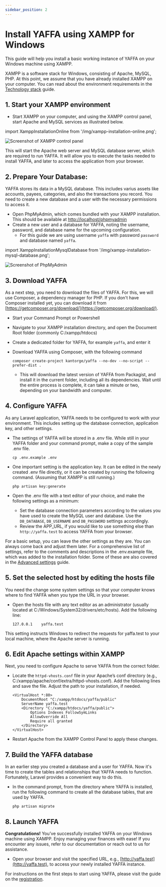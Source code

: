 ```yaml
---
sidebar_position: 2
---
```


# Install YAFFA using XAMPP for Windows

This guide will help you install a basic working instance of YAFFA on your Windows machine using XAMPP.

XAMPP is a software stack for Windows, consisting of Apache, MySQL, PHP. At this point, we assume that you have already installed XAMPP on your computer. You can read about the environment requirements in the [Technology stack](./technology.md) guide.

## 1. Start your XAMPP environment

* Start XAMPP on your computer, and using the XAMPP control panel, start Apache and MySQL services as illustrated below.

import XamppInstallationOnline from '/img/xampp-installation-online.png';

<img src={XamppInstallationOnline} alt="Screenshot of XAMPP control panel" className="zoomable img-50" />

This will start the Apache web server and MySQL database server, which are required to run YAFFA. It will allow you to execute the tasks needed to install YAFFA, and later to access the application from your browser.

## 2. Prepare Your Database:

YAFFA stores its data in a MySQL database. This includes varius assets like accounts, payees, categories, and also the transactions you record. You need to create a new database and a user with the necessary permissions to access it.

* Open PhpMyAdmin, which comes bundled with your XAMPP installation. This should be available at [http://localhost/phpmyadmin](http://localhost/phpmyadmin)
* Create a new user and a database for YAFFA, noting the username, password, and database name for the upcoming configuration.
    * For this guide we are using username `yaffa` with password `password` and database named `yaffa`.

import XamppInstallationMysqlDatabase from '/img/xampp-installation-mysql-database.png';

<img src={XamppInstallationMysqlDatabase} alt="Screenshot of PhpMyAdmin" className="zoomable img-50" />

## 3. Download YAFFA

As a next step, you need to download the files of YAFFA. For this, we will use Composer, a dependency manager for PHP. If you don't have Composer installed yet, you can download it from [https://getcomposer.org/download/](https://getcomposer.org/download/).

* Start your Command Prompt or Powershell
* Navigate to your XAMPP installation directory, and open the Document Root folder (commonly C:/xampp/htdocs)
* Create a dedicated folder for YAFFA, for example `yaffa`, and enter it
* Download YAFFA using Composer, with the following command

    ```mdx
    composer create-project kantorge/yaffa --no-dev --no-script --prefer-dist .
    ```

    * This will download the latest version of YAFFA from Packagist, and install it in the current folder, including all its dependencies. Wait until the entire process is complete, it can take a minute or two, depending on your bandwidth and computer.


## 4. Configure YAFFA

As any Laravel application, YAFFA needs to be configured to work with your environment. This includes setting up the database connection, application key, and other settings.

* The settings of YAFFA will be stored in a .env file. While still in your YAFFA folder and your command prompt, make a copy of the sample .env file.

    ```mdx
    cp .env.example .env
    ```

* One important setting is the application key. It can be edited in the newly created .env file directly, or it can be created by running the following command. (Assuming that XAMPP is still running.)

    ```mdx
    php artisan key:generate
    ```

* Open the .env file with a text editor of your choice, and make the following settings as a minimum:
    * Set the database connection parameters according to the values you have used to create the MySQL user and database. Use the `DB_DATABASE`, `DB_USERNAME` and `DB_PASSWORD` settings accordingly.
    * Review the APP_URL, if you would like to use something else than `http://yaffa.test` to access YAFFA from your browser.

For a basic setup, you can leave the other settings as they are. You can always come back and adjust them later. For a comprehensive list of settings, refer to the comments and descriptions in the .env.example file, which was added to the installation folder. Some of these are also covered in the [Advanced settings](/resources/category/advanced-settings/) guide.

## 5. Set the selected host by editing the hosts file

You need the change some system settings so that your computer knows where to find YAFFA when you type the URL in your browser.

* Open the hosts file with any text editor as an administrator (usually located at C:/Windows/System32/drivers/etc/hosts). Add the following line:

    ```mdx
    127.0.0.1    yaffa.test
    ```

This setting instructs Windows to redirect the requests for yaffa.test to your local machine, where the Apache server is running.

## 6. Edit Apache settings within XAMPP

Next, you need to configure Apache to serve YAFFA from the correct folder.

* Locate the `httpd-vhosts.conf` file in your Apache’s conf directory (e.g., C:/xampp/apache/conf/extra/httpd-vhosts.conf). Add the following lines and save the file. Adjust the path to your installation, if needed.

    ```mdx
    <VirtualHost *:80>
        DocumentRoot "C:/xampp/htdocs/yaffa/public"
        ServerName yaffa.test
        <Directory "C:/xampp/htdocs/yaffa/public">
            Options Indexes FollowSymLinks
            AllowOverride All
            Require all granted
        </Directory>
    </VirtualHost>
    ```

* Restart Apache from the XAMPP Control Panel to apply these changes.

## 7. Build the YAFFA database

In an earlier step you created a database and a user for YAFFA. Now it's time to create the tables and relationships that YAFFA needs to function. Fortunately, Laravel provides a convenient way to do this.

* In the command prompt, from the directory where YAFFA is installed, run the following command to create all the database tables, that are used by YAFFA.

    ```mdx
    php artisan migrate
    ```

## 8. Launch YAFFA

**Congratulations!** You’ve successfully installed YAFFA on your Windows machine using XAMPP. Enjoy managing your finances with ease! If you encounter any issues, refer to our documentation or reach out to us for assistance.

* Open your browser and visit the specified URL, e.g., [http://yaffa.test](http://yaffa.test), to access your newly installed YAFFA instance.

For instructions on the first steps to start using YAFFA, please visit the guide on the [registration](../registration.md).